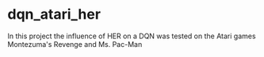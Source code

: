 # dqn_atari_her
In this project the influence of HER on a DQN was tested on the Atari games Montezuma's Revenge and Ms. Pac-Man
